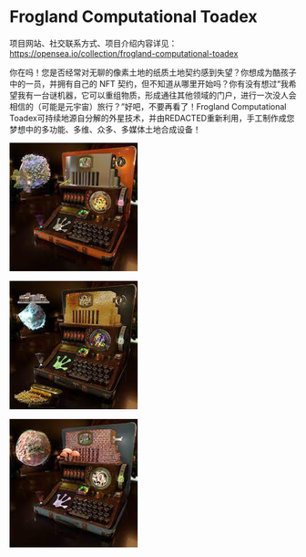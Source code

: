 # Frogland Computational Toadex

项目网站、社交联系方式、项目介绍内容详见：https://opensea.io/collection/frogland-computational-toadex

你在吗！您是否经常对无聊的像素土地的纸质土地契约感到失望？你想成为酷孩子中的一员，并拥有自己的 NFT 契约，但不知道从哪里开始吗？你有没有想过“我希望我有一台谜机器，它可以重组物质，形成通往其他领域的门户，进行一次没人会相信的（可能是元宇宙）旅行？”好吧，不要再看了！Frogland Computational Toadex可持续地源自分解的外星技术，并由REDACTED重新利用，手工制作成您梦想中的多功能、多维、众多、多媒体土地合成设备！

![nft](01.jpg)

![nft](02.jpg)

![nft](03.jpg)






